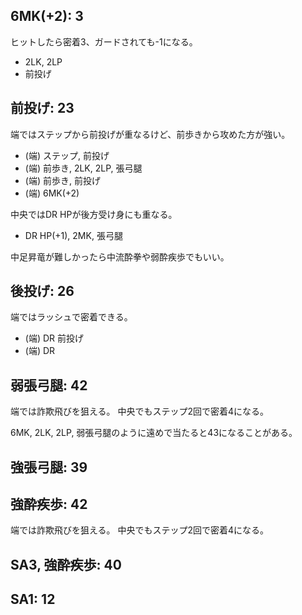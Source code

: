 ## 6MK(+2): 3

ヒットしたら密着3、ガードされても-1になる。

- 2LK, 2LP
- 前投げ

## 前投げ: 23

端ではステップから前投げが重なるけど、前歩きから攻めた方が強い。

- (端) ステップ, 前投げ
- (端) 前歩き, 2LK, 2LP, 張弓腿
- (端) 前歩き, 前投げ
- (端) 6MK(+2)

中央ではDR HPが後方受け身にも重なる。

- DR HP(+1), 2MK, 張弓腿

中足昇竜が難しかったら中流酔拳や弱酔疾歩でもいい。

## 後投げ: 26

端ではラッシュで密着できる。

- (端) DR 前投げ
- (端) DR

## 弱張弓腿: 42

端では詐欺飛びを狙える。
中央でもステップ2回で密着4になる。

6MK, 2LK, 2LP, 弱張弓腿のように遠めで当たると43になることがある。

## 強張弓腿: 39

## 強酔疾歩: 42

端では詐欺飛びを狙える。
中央でもステップ2回で密着4になる。

## SA3, 強酔疾歩: 40

## SA1: 12
